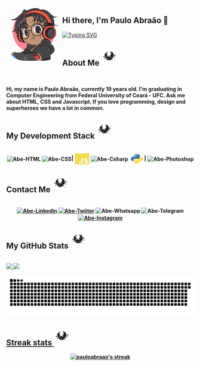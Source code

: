 <img align="left" alt="abe-pic" height="150" style="border-radius:50px;" src= myGif.gif/>

## Hi there, I'm Paulo Abraão 🖖

[![Typing SVG](https://readme-typing-svg.herokuapp.com?font=Bebas+neue&color=%23D71B3D&size=22&lines=Full+Stack+Developer+in+progress)](https://git.io/typing-svg)
<br/>
<h2 align="left">About Me
  <img src= bat.gif alt="Morcego" width="45">
</h2>
<br/>
<div>
  <p><b>Hi, my name is Paulo Abraão, currently 19 years old. I'm graduating in Computer Engineering from Federal University of Ceará - UFC. Ask me about HTML, CSS and Javascript. If you love programming, design and superheroes we have a lot in common.<b></p>
</div>
</div>
<h2 align="left">My Development Stack
  <img src= bat.gif alt="Morcego" width="45">
</h2>  
<div align="center" style="display: inline_block"><br>
  <img align="center" alt="Abe-HTML" height="30" width="40" src="https://cdn.jsdelivr.net/gh/devicons/devicon/icons/html5/html5-plain.svg" />
  <img align="center" alt="Abe-CSS" height="30" width="40" src="https://cdn.jsdelivr.net/gh/devicons/devicon/icons/css3/css3-plain.svg" />|
  <img align="center" alt="Abe-Js" height="30" width="40" src="https://raw.githubusercontent.com/devicons/devicon/master/icons/javascript/javascript-plain.svg"/>
  <img align="center" alt="Abe-Csharp" height="30" width="40" src="https://cdn.jsdelivr.net/gh/devicons/devicon/icons/c/c-plain.svg" />
  <img align="center" alt="Abe-Python" height="30" width="40" src="https://raw.githubusercontent.com/devicons/devicon/master/icons/python/python-original.svg"/>|
  <img align="center" alt="Abe-Photoshop" height="30" width="40" src="https://cdn.jsdelivr.net/gh/devicons/devicon/icons/photoshop/photoshop-line.svg" />
</div>
<h2 align="left">Contact Me
  <img src= bat.gif alt="Morcego" width="45">
</h2>    
<div align="center" style="display: inline_block"><br>
  <a href="https://www.linkedin.com/in/paulo-abra%C3%A3o-teles-lima-2758a51a9/" target="_blank"><img align="center" alt="Abe-Linkedin" src="https://img.shields.io/badge/LinkedIn-0077B5?style=for-the-badge&logo=linkedin&logoColor=white"/></a>
  <a href="https://twitter.com/abraham_tellesy" target="_blank"><img align="center" alt="Abe-Twiiter" src="https://img.shields.io/badge/Twitter-1DA1F2?style=for-the-badge&logo=twitter&logoColor=white" /></a>
  <img align="center" alt="Abe-Whatsapp" src="https://img.shields.io/badge/WhatsApp-25D366?style=for-the-badge&logo=whatsapp&logoColor=white" />
  <img align="center" alt="Abe-Telegram" src="https://img.shields.io/badge/Telegram-2CA5E0?style=for-the-badge&logo=telegram&logoColor=white"/>
   <a href="https://instagram.com/abe_telles" target="_blank"><img align="center" alt="Abe-Instagram" src="https://img.shields.io/badge/Instagram-E4405F?style=for-the-badge&logo=instagram&logoColor=white"/></a>
   
</div>
<h2 align="left">My GitHub Stats
  <img src= bat.gif alt="Morcego" width="45">
</h2>
<br/>   
<div align="left">
  <a href="https://github.com/pauloabraao">
  <img height="165em" src="https://github-readme-stats.vercel.app/api?username=pauloabraao&show_icons=true&theme=tokyonight&include_all_commits=true&count_private=true"/>
  <img height="165em" src="https://github-readme-stats.vercel.app/api/top-langs/?username=pauloabraao&layout=compact&langs_count=7&theme=tokyonight"/>
</div>
  
<div align="center" style="display: inline_block"> 
  
  ![Snake animation](https://github.com/pauloabraao/pauloabraao/blob/output/github-contribution-grid-snake.svg)
  
<h2 align="left">Streak stats
  <img src= bat.gif alt="Morcego" width="45">
</h2>
<!-- GitHub Readme Streak Stats - https://github.com/pauloabraao/github-readme-streak-stats -->
<p align="center">
  <a href="https://github.com/pauloabraao/github-readme-streak-stats">
    <img title="🔥 Get streak stats for your profile at git.io/streak-stats" alt="pauloabraao's streak" src="https://github-readme-streak-stats.herokuapp.com/?user=pauloabraao&theme=tokyonight&hide_border=true"/>
  </a>
 



